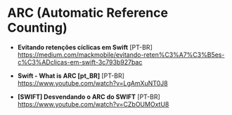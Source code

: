 # ARC (Automatic Reference Counting)

- **Evitando retenções cíclicas em Swift** [PT-BR] \
https://medium.com/mackmobile/evitando-reten%C3%A7%C3%B5es-c%C3%ADclicas-em-swift-3c793b927bac

- **Swift - What is ARC [pt_BR]** [PT-BR] \
https://www.youtube.com/watch?v=LgAmXuNT0J8

- **[SWIFT] Desvendando o ARC do SWIFT** [PT-BR] \
https://www.youtube.com/watch?v=CZbOUMOxtU8